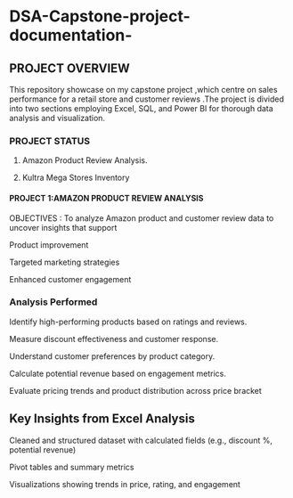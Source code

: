 # DSA-Capstone-project-documentation-
## PROJECT OVERVIEW 
This repository showcase on my capstone project ,which centre on sales performance for a retail store and customer reviews .The project is divided into two sections employing Excel, SQL, and Power BI for thorough data analysis and visualization.


### PROJECT STATUS
1. Amazon Product Review Analysis.

2. Kultra Mega Stores Inventory

#### PROJECT 1:AMAZON PRODUCT REVIEW ANALYSIS
OBJECTIVES :
To analyze Amazon product and customer review data to uncover insights that support

Product improvement

Targeted marketing strategies

Enhanced customer engagement


### Analysis Performed
Identify high-performing products based on ratings and reviews.

Measure discount effectiveness and customer response.

Understand customer preferences by product category.

Calculate potential revenue based on engagement metrics.

Evaluate pricing trends and product distribution across price bracket

## Key Insights from Excel Analysis

Cleaned and structured dataset with calculated fields (e.g., discount %, potential revenue)

Pivot tables and summary metrics

Visualizations showing trends in price, rating, and engagement
